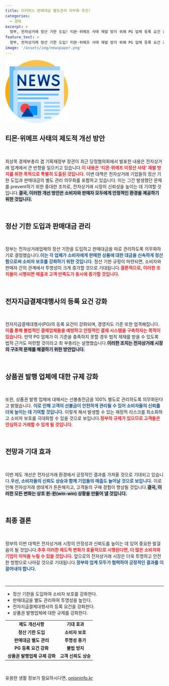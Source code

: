 ```yaml
---
title: 이커머스 판매대금 별도관리 의무화 추진!
categories:
  - 경제
excerpt: >
  정부, 전자상거래 정산 기한 도입! 티몬·위메프 사태 재발 방지 위해 PG 업체 등록 요건 강화와 상품권 발행 규제 추가. 소비자 보호는 물론, 이커머스 생태계 안전망 구축에 나선다. 클릭해 더 알아보세요!
feature_text: >
  정부, 전자상거래 정산 기한 도입! 티몬·위메프 사태 재발 방지 위해 PG 업체 등록 요건 강화와 상품권 발행 규제 추가. 소비자 보호는 물론, 이커머스 생태계 안전망 구축에 나선다. 클릭해 더 알아보세요!
image: '/assets/img/newspaper.png'
---
```


<p><img src="/assets/img/newspaper.png" alt="kimp 속보" /></p>

<h2 data-ke-size="size26">티몬·위메프 사태의 제도적 개선 방안</h2>

<p data-ke-size="size16">&nbsp;</p>

<p>최상목 경제부총리 겸 기획재정부 장관이 최근 당정협의회에서 발표한 내용은 전자상거래 업계에서 큰 반향을 일으키고 있습니다.<b><span style="color: #ee2323;">이 내용은 '티몬·위메프 미정산 사태' 재발 방지를 위한 목적으로 특별히 도출된 것입니다.</span></b> 이번 대책은 전자상거래 기업들의 정산 기한 도입과 판매대금의 별도 관리 의무화를 포함하고 있습니다. 이는 그간 발생했던 문제를 prevent하기 위한 중대한 조치로, 전자상거래 시장의 신뢰성을 높이는 데 기여할 것입니다.<b><span style="background-color: #21538527;">결국, 이러한 개선 방안은 소비자와 판매자 모두에게 안정적인 환경을 제공하기 위한 것입니다.</span></b></p>

<p data-ke-size="size16">&nbsp;</p>

<h2 data-ke-size="size26">정산 기한 도입과 판매대금 관리</h2>

<p data-ke-size="size16">&nbsp;</p>

<p>정부는 전자상거래업체의 정산 기한을 도입하고 판매대금을 따로 관리하도록 의무화하기로 결정했습니다.<b><span style="color: #1a5490;">이는 각 업체가 소비자에게 판매한 상품에 대한 대금을 신속하게 정산함으로써 소비자 보호를 강화하기 위한 것입니다.</span></b> 정산 기한 규정이 마련되면, 소비자와 판매자 간의 관계에서 투명성이 크게 증가할 것으로 기대됩니다.<b><span style="color: #ee2323;">결론적으로, 이러한 조치들이 시행되면 매출과 고객 만족도가 동시에 증가할 것입니다.</span></b></p>

<p data-ke-size="size16">&nbsp;</p>

<h2 data-ke-size="size26">전자지급결제대행사의 등록 요건 강화</h2>

<p data-ke-size="size16">&nbsp;</p>

<p>전자지급결제대행사(PG)의 등록 요건이 강화되며, 경영지도 기준 또한 엄격해집니다. <b><span style="color: #ee2323;">이를 통해 불법적인 결제업체들을 예방하고 안정적인 결제 시스템을 구축하자는 목적이 있습니다.</span></b> 만약 PG 업체가 이 기준을 충족하지 못할 경우 법적 제재를 받을 수 있도록 법적 근거도 마련할 것이라고 최 부총리는 설명했습니다.<b><span style="background-color: #21538527;">이러한 조치는 전자상거래 시장의 구조적 문제를 해결하기 위한 방안입니다.</span></b></p>

<p data-ke-size="size16">&nbsp;</p>

<h2 data-ke-size="size26">상품권 발행 업체에 대한 규제 강화</h2>

<p data-ke-size="size16">&nbsp;</p>

<p>또한, 상품권 발행 업체에 대해서는 선불충전금을 100% 별도로 관리하도록 의무화된다고 밝혔습니다. <b><span style="color: #1a5490;">이로 인해 고객의 선불금이 안전하게 관리될 수 있어 소비자들의 신뢰를 더욱 높이는 데 기여할 것입니다.</span></b> 이렇게 해서 발생할 수 있는 재정적 리스크를 최소화하고 소비자 보호를 극대화할 수 있을 것으로 보입니다.<b><span style="color: #ee2323;">정부의 규제가 있으므로 고객들은 안심하고 거래할 수 있게 될 것입니다.</span></b></p>

<p data-ke-size="size16">&nbsp;</p>

<h2 data-ke-size="size26">전망과 기대 효과</h2>

<p data-ke-size="size16">&nbsp;</p>

<p>이번 제도 개선은 전자상거래 환경에서 긍정적인 결과를 가져올 것으로 기대되고 있습니다.<b><span style="color: #1a5490;">우선, 소비자들의 신뢰도 상승과 함께 기업들의 매출도 늘어날 것으로 보입니다.</span></b> 이로 인해 전자상거래 생태계가 튼튼해지고, 고객들의 구매 경험이 향상될 것입니다.<b><span style="background-color: #21538527;">결국, 이러한 모든 변화는 상호 윈-윈(win-win) 상황을 만들어 낼 것입니다.</span></b></p>

<p data-ke-size="size16">&nbsp;</p>

<h2 data-ke-size="size26">최종 결론</h2>

<p data-ke-size="size16">&nbsp;</p>

<p>정부의 이번 대책은 전자상거래 시장의 안정성과 신뢰도를 높이는 데 있어 중요한 발걸음이 될 것입니다.<b><span style="color: #ee2323;">추후 이러한 제도적 변화가 효율적으로 시행된다면, 더 많은 소비자와 기업이 이익을 누릴 수 있을 것입니다.</span></b> 앞으로의 전자상거래 시장은 더욱 투명하고 안전한 방향으로 나아갈 것으로 기대됩니다.<b><span style="color: #1a5490;">정부와 업계 모두가 협력하여 긍정적인 결과를 이끌어내야 합니다.</span></b></p>

<p data-ke-size="size16">&nbsp;</p>

<hr />

<ul>
    <li>정산 기한을 도입하여 소비자 보호를 강화한다.</li>
    <li>판매대금을 별도 관리하여 투명성을 높인다.</li>
    <li>전자지급결제대행사의 등록 요건을 강화한다.</li>
    <li>상품권 발행업체에 대한 규제를 강화한다.</li>
</ul>

<table style="width: 100%; border-collapse: collapse;">
    <tbody>
        <tr>
            <td style="text-align: center; height: 17px;"><b>제도 개선사항</b></td>
            <td style="text-align: center; height: 17px;"><b>기대 효과</b></td>
        </tr>
        <tr>
            <td style="text-align: center; height: 17px;"><b>정산 기한 도입</b></td>
            <td style="text-align: center; height: 17px;"><b>소비자 보호</b></td>
        </tr>
        <tr>
            <td style="text-align: center; height: 17px;"><b>판매대금 별도 관리</b></td>
            <td style="text-align: center; height: 17px;"><b>투명성 증가</b></td>
        </tr>
        <tr>
            <td style="text-align: center; height: 17px;"><b>PG 등록 요건 강화</b></td>
            <td style="text-align: center; height: 17px;"><b>불법 방지</b></td>
        </tr>
        <tr>
            <td style="text-align: center; height: 17px;"><b>상품권 발행업체 규제 강화</b></td>
            <td style="text-align: center; height: 17px;"><b>고객 신뢰도 상승</b></td>
        </tr>
    </tbody>
</table>

<p data-ke-size="size16">&nbsp;</p>
유용한 생활 정보가 필요하시다면, <a href="https://onioninfo.kr" rel="dofollow">onioninfo.kr</a>


